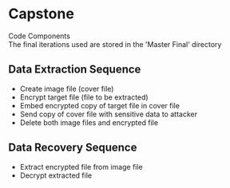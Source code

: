 # Capstone
Code Components  
The final iterations used are stored in the 'Master Final' directory
## Data Extraction Sequence
* Create image file (cover file)
* Encrypt target file (file to be extracted)
* Embed encrypted copy of target file in cover file
* Send copy of cover file with sensitive data to attacker
* Delete both image files and encrypted file
## Data Recovery Sequence
* Extract encrypted file from image file
* Decrypt extracted file
